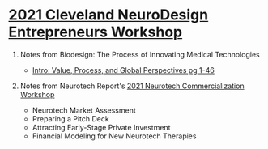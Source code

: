 # [2021 Cleveland NeuroDesign Entrepreneurs Workshop](https://www.clevelandneurodesign.org/all-programs/entrepreneurs-workshop)


1. Notes from Biodesign: The Process of Innovating Medical Technologies
    - [Intro: Value, Process, and Global Perspectives pg 1-46](https://github.com/nhahn7/2021_NeuroDesign_Entrepreneurs_Workshop/blob/main/biodesign/Intro.md)

2. Notes from Neurotech Report's [2021 Neurotech Commercialization Workshop](https://www.neurotechreports.com/pages/neurotech-commercialization-workshop.html)
     - Neurotech Market Assessment 
      - Preparing a Pitch Deck 
     - Attracting Early-Stage Private Investment 
      - Financial Modeling for New Neurotech Therapies


